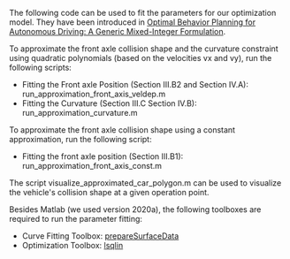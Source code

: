 The following code can be used to fit the parameters for our optimization model. They have been introduced in [Optimal Behavior Planning for Autonomous Driving: A Generic Mixed-Integer Formulation](https://ieeexplore.ieee.org/document/9304743).

To approximate the front axle collision shape and the curvature constraint using quadratic polynomials (based on the velocities vx and vy), run the following scripts:
- Fitting the Front axle Position (Section III.B2 and Section IV.A): run_approximation_front_axis_veldep.m
- Fitting the Curvature (Section III.C Section IV.B): run_approximation_curvature.m

To approximate the front axle collision shape using a constant approximation, run the following script:
- Fitting the front axle position (Section III.B1): run_approximation_front_axis_const.m

The script visualize_approximated_car_polygon.m can be used to visualize the vehicle's collision shape at a given operation point.

Besides Matlab (we used version 2020a), the following toolboxes are required to run the parameter fitting:

- Curve Fitting Toolbox: [prepareSurfaceData](https://de.mathworks.com/help/curvefit/preparesurfacedata.html)
- Optimization Toolbox: [lsqlin](https://de.mathworks.com/help/optim/ug/lsqlin.html)